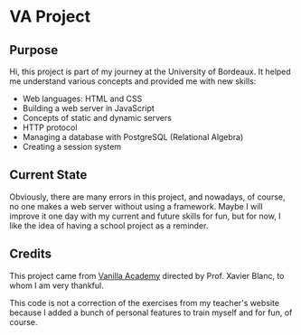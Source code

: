 # VA Project

## Purpose

Hi, this project is part of my journey at the University of Bordeaux.
It helped me understand various concepts and provided me with new skills:
- Web languages: HTML and CSS
- Building a web server in JavaScript
- Concepts of static and dynamic servers
- HTTP protocol
- Managing a database with PostgreSQL (Relational Algebra)
- Creating a session system

## Current State

Obviously, there are many errors in this project, and nowadays, of course, no one makes a web server without using a framework. Maybe I will improve it one day with my current and future skills for fun, but for now, I like the idea of having a school project as a reminder.

## Credits

This project came from [Vanilla Academy](https://vanillacademy.com) directed by Prof. Xavier Blanc, to whom I am very thankful.

This code is not a correction of the exercises from my teacher's website because I added a bunch of personal features to train myself and for fun, of course.

